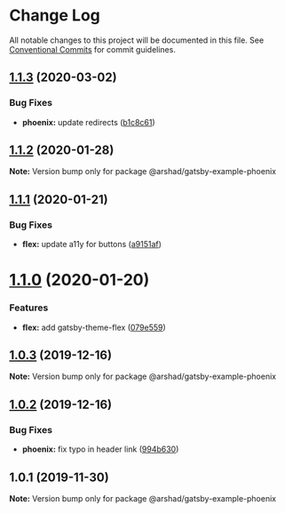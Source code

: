 # Change Log

All notable changes to this project will be documented in this file.
See [Conventional Commits](https://conventionalcommits.org) for commit guidelines.

## [1.1.3](https://github.com/arshad/gatsby-themes/compare/@arshad/gatsby-example-phoenix@1.1.2...@arshad/gatsby-example-phoenix@1.1.3) (2020-03-02)


### Bug Fixes

* **phoenix:** update redirects ([b1c8c61](https://github.com/arshad/gatsby-themes/commit/b1c8c61a2cdb7840c1b413c6ba557fd1368003e9))





## [1.1.2](https://github.com/arshad/gatsby-themes/compare/@arshad/gatsby-example-phoenix@1.1.1...@arshad/gatsby-example-phoenix@1.1.2) (2020-01-28)

**Note:** Version bump only for package @arshad/gatsby-example-phoenix





## [1.1.1](https://github.com/arshad/gatsby-themes/compare/@arshad/gatsby-example-phoenix@1.1.0...@arshad/gatsby-example-phoenix@1.1.1) (2020-01-21)


### Bug Fixes

* **flex:** update a11y for buttons ([a9151af](https://github.com/arshad/gatsby-themes/commit/a9151af381466e5f5cc7cff14a8a08bb752235ca))





# [1.1.0](https://github.com/arshad/gatsby-themes/compare/@arshad/gatsby-example-phoenix@1.0.3...@arshad/gatsby-example-phoenix@1.1.0) (2020-01-20)

### Features

- **flex:** add gatsby-theme-flex ([079e559](https://github.com/arshad/gatsby-themes/commit/079e55914791f735cbbfe492dd6bb0b3d9ac12ad))

## [1.0.3](https://github.com/arshad/gatsby-themes/compare/@arshad/gatsby-example-phoenix@1.0.2...@arshad/gatsby-example-phoenix@1.0.3) (2019-12-16)

**Note:** Version bump only for package @arshad/gatsby-example-phoenix

## [1.0.2](https://github.com/arshad/gatsby-themes/compare/@arshad/gatsby-example-phoenix@1.0.1...@arshad/gatsby-example-phoenix@1.0.2) (2019-12-16)

### Bug Fixes

- **phoenix:** fix typo in header link ([994b630](https://github.com/arshad/gatsby-themes/commit/994b630b09823433d60dba60548155e857238b5d))

## 1.0.1 (2019-11-30)

**Note:** Version bump only for package @arshad/gatsby-example-phoenix
